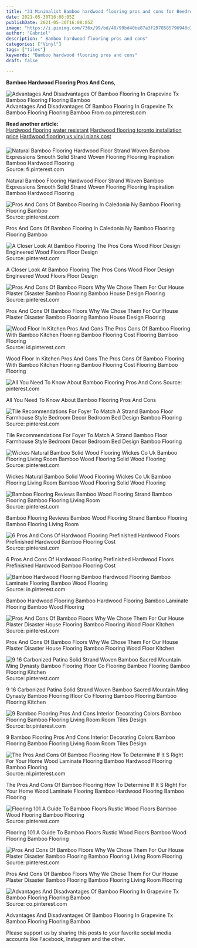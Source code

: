 ```yaml
---
title: "31 Minimalist Bamboo hardwood flooring pros and cons for Beedroom Remodeling"
date: 2021-05-30T16:08:05Z
publishDate: 2021-05-30T16:08:05Z
image: "https://i.pinimg.com/736x/99/bd/40/99bd40be87a3f2978585796948d370aa.jpg"
author: "Gabriel"
description: " Bamboo hardwood flooring pros and cons"
categories: ["Vinyl"]
tags: ["tiles"]
keywords: "Bamboo hardwood flooring pros and cons"
draft: false

---
```

<!-- Head tag Code -->
**Bamboo Hardwood Flooring Pros And Cons**, 

![Advantages And Disadvantages Of Bamboo Flooring In Grapevine Tx Bamboo Flooring Flooring Bamboo](https://i.pinimg.com/736x/99/bd/40/99bd40be87a3f2978585796948d370aa.jpg "Advantages And Disadvantages Of Bamboo Flooring In Grapevine Tx Bamboo Flooring Flooring Bamboo")
Advantages And Disadvantages Of Bamboo Flooring In Grapevine Tx Bamboo Flooring Flooring Bamboo From co.pinterest.com

**Read another article:**  
[Hardwood flooring water resistant](/hardwood-flooring-water-resistant/)
[Hardwood flooring toronto installation price](/hardwood-flooring-toronto-installation-price/)
[Hardwood flooring vs vinyl plank cost](/hardwood-flooring-vs-vinyl-plank-cost/)




### 

 


![Natural Bamboo Flooring Hardwood Floor Strand Woven Bamboo Expressions Smooth Solid Strand Woven Flooring Flooring Inspiration Bamboo Hardwood Flooring](https://i.pinimg.com/originals/fd/3e/91/fd3e9193ebba532dc9a3f9dec22d5096.jpg "Natural Bamboo Flooring Hardwood Floor Strand Woven Bamboo Expressions Smooth Solid Strand Woven Flooring Flooring Inspiration Bamboo Hardwood Flooring")
Source: fi.pinterest.com

Natural Bamboo Flooring Hardwood Floor Strand Woven Bamboo Expressions Smooth Solid Strand Woven Flooring Flooring Inspiration Bamboo Hardwood Flooring  

![Pros And Cons Of Bamboo Flooring In Caledonia Ny Bamboo Flooring Flooring Bamboo](https://i.pinimg.com/736x/14/66/64/1466648a502a7ca9d42a63e5038f21ac.jpg "Pros And Cons Of Bamboo Flooring In Caledonia Ny Bamboo Flooring Flooring Bamboo")
Source: pinterest.com

Pros And Cons Of Bamboo Flooring In Caledonia Ny Bamboo Flooring Flooring Bamboo  

![A Closer Look At Bamboo Flooring The Pros Cons Wood Floor Design Engineered Wood Floors Floor Design](https://i.pinimg.com/originals/51/d2/18/51d2183d3bac517e61cf95ca3a6fc41f.jpg "A Closer Look At Bamboo Flooring The Pros Cons Wood Floor Design Engineered Wood Floors Floor Design")
Source: pinterest.com

A Closer Look At Bamboo Flooring The Pros Cons Wood Floor Design Engineered Wood Floors Floor Design  

![Pros And Cons Of Bamboo Floors Why We Chose Them For Our House Plaster Disaster Bamboo Flooring Bamboo House Design Flooring](https://i.pinimg.com/originals/0a/8e/d3/0a8ed3b8fd545c40b3980df186a74019.jpg "Pros And Cons Of Bamboo Floors Why We Chose Them For Our House Plaster Disaster Bamboo Flooring Bamboo House Design Flooring")
Source: pinterest.com

Pros And Cons Of Bamboo Floors Why We Chose Them For Our House Plaster Disaster Bamboo Flooring Bamboo House Design Flooring  

![Wood Floor In Kitchen Pros And Cons The Pros Cons Of Bamboo Flooring With Bamboo Kitchen Flooring Bamboo Flooring Cost Flooring Bamboo Flooring](https://i.pinimg.com/originals/8f/ac/d5/8facd5aa6decba0f64c0b49063b44bdd.jpg "Wood Floor In Kitchen Pros And Cons The Pros Cons Of Bamboo Flooring With Bamboo Kitchen Flooring Bamboo Flooring Cost Flooring Bamboo Flooring")
Source: id.pinterest.com

Wood Floor In Kitchen Pros And Cons The Pros Cons Of Bamboo Flooring With Bamboo Kitchen Flooring Bamboo Flooring Cost Flooring Bamboo Flooring  

![All You Need To Know About Bamboo Flooring Pros And Cons](https://i.pinimg.com/736x/3f/ea/ec/3feaecd258ea31fc5537f18ce209a62d--bamboo-floor-parquet-bamboo.jpg "All You Need To Know About Bamboo Flooring Pros And Cons")
Source: pinterest.com

All You Need To Know About Bamboo Flooring Pros And Cons  

![Tile Recommendations For Foyer To Match A Strand Bamboo Floor Farmhouse Style Bedroom Decor Bedroom Bed Design Bamboo Flooring](https://i.pinimg.com/474x/7c/b5/85/7cb585b9bd997415c0f230861c828e29--tile-flooring-flooring-ideas.jpg "Tile Recommendations For Foyer To Match A Strand Bamboo Floor Farmhouse Style Bedroom Decor Bedroom Bed Design Bamboo Flooring")
Source: pinterest.com

Tile Recommendations For Foyer To Match A Strand Bamboo Floor Farmhouse Style Bedroom Decor Bedroom Bed Design Bamboo Flooring  

![Wickes Natural Bamboo Solid Wood Flooring Wickes Co Uk Bamboo Flooring Living Room Bamboo Wood Flooring Solid Wood Flooring](https://i.pinimg.com/originals/c9/43/ce/c943ce7061b3b8137f1ac188c259954d.jpg "Wickes Natural Bamboo Solid Wood Flooring Wickes Co Uk Bamboo Flooring Living Room Bamboo Wood Flooring Solid Wood Flooring")
Source: pinterest.com

Wickes Natural Bamboo Solid Wood Flooring Wickes Co Uk Bamboo Flooring Living Room Bamboo Wood Flooring Solid Wood Flooring  

![Bamboo Flooring Reviews Bamboo Wood Flooring Strand Bamboo Flooring Bamboo Flooring Living Room](https://i.pinimg.com/originals/6a/9a/a9/6a9aa94fc396b991ba01e5e645554571.jpg "Bamboo Flooring Reviews Bamboo Wood Flooring Strand Bamboo Flooring Bamboo Flooring Living Room")
Source: pinterest.com

Bamboo Flooring Reviews Bamboo Wood Flooring Strand Bamboo Flooring Bamboo Flooring Living Room  

![6 Pros And Cons Of Hardwood Flooring Prefinished Hardwood Floors Prefinished Hardwood Bamboo Flooring Cost](https://i.pinimg.com/originals/81/26/4b/81264beaa5ba67e0691a18c2fbbd050b.jpg "6 Pros And Cons Of Hardwood Flooring Prefinished Hardwood Floors Prefinished Hardwood Bamboo Flooring Cost")
Source: pinterest.com

6 Pros And Cons Of Hardwood Flooring Prefinished Hardwood Floors Prefinished Hardwood Bamboo Flooring Cost  

![Bamboo Hardwood Flooring Bamboo Hardwood Flooring Bamboo Laminate Flooring Bamboo Wood Flooring](https://i.pinimg.com/736x/5a/13/03/5a1303ae740a8a872c7b2375547d3237--hardwood-flooring-prices-house-projects.jpg "Bamboo Hardwood Flooring Bamboo Hardwood Flooring Bamboo Laminate Flooring Bamboo Wood Flooring")
Source: in.pinterest.com

Bamboo Hardwood Flooring Bamboo Hardwood Flooring Bamboo Laminate Flooring Bamboo Wood Flooring  

![Pros And Cons Of Bamboo Floors Why We Chose Them For Our House Plaster Disaster House Flooring Bamboo Flooring Wood Floor Kitchen](https://i.pinimg.com/originals/76/ba/30/76ba30316fe93dc731bb37b0bcbb1a41.jpg "Pros And Cons Of Bamboo Floors Why We Chose Them For Our House Plaster Disaster House Flooring Bamboo Flooring Wood Floor Kitchen")
Source: pinterest.com

Pros And Cons Of Bamboo Floors Why We Chose Them For Our House Plaster Disaster House Flooring Bamboo Flooring Wood Floor Kitchen  

![9 16 Carbonized Patina Solid Strand Woven Bamboo Sacred Mountain Ming Dynasty Bamboo Flooring Ifloor Co Flooring Bamboo Flooring Bamboo Flooring Kitchen](https://i.pinimg.com/originals/df/9a/48/df9a486476f7523e6d61159b5d3e5f5d.jpg "9 16 Carbonized Patina Solid Strand Woven Bamboo Sacred Mountain Ming Dynasty Bamboo Flooring Ifloor Co Flooring Bamboo Flooring Bamboo Flooring Kitchen")
Source: pinterest.com

9 16 Carbonized Patina Solid Strand Woven Bamboo Sacred Mountain Ming Dynasty Bamboo Flooring Ifloor Co Flooring Bamboo Flooring Bamboo Flooring Kitchen  

![9 Bamboo Flooring Pros And Cons Interior Decorating Colors Bamboo Flooring Bamboo Flooring Living Room Room Tiles Design](https://i.pinimg.com/originals/20/74/77/20747789080a71224660b87358a1d41f.jpg "9 Bamboo Flooring Pros And Cons Interior Decorating Colors Bamboo Flooring Bamboo Flooring Living Room Room Tiles Design")
Source: br.pinterest.com

9 Bamboo Flooring Pros And Cons Interior Decorating Colors Bamboo Flooring Bamboo Flooring Living Room Room Tiles Design  

![The Pros And Cons Of Bamboo Flooring How To Determine If It S Right For Your Home Wood Laminate Flooring Bamboo Hardwood Flooring Bamboo Flooring](https://i.pinimg.com/474x/6e/d2/a5/6ed2a5580a5ec857ea1ed6a60fc40eee.jpg "The Pros And Cons Of Bamboo Flooring How To Determine If It S Right For Your Home Wood Laminate Flooring Bamboo Hardwood Flooring Bamboo Flooring")
Source: nl.pinterest.com

The Pros And Cons Of Bamboo Flooring How To Determine If It S Right For Your Home Wood Laminate Flooring Bamboo Hardwood Flooring Bamboo Flooring  

![Flooring 101 A Guide To Bamboo Floors Rustic Wood Floors Bamboo Wood Flooring Bamboo Flooring](https://i.pinimg.com/originals/af/23/ab/af23ab0b3f91570f808898bae13566ae.jpg "Flooring 101 A Guide To Bamboo Floors Rustic Wood Floors Bamboo Wood Flooring Bamboo Flooring")
Source: pinterest.com

Flooring 101 A Guide To Bamboo Floors Rustic Wood Floors Bamboo Wood Flooring Bamboo Flooring  

![Pros And Cons Of Bamboo Floors Why We Chose Them For Our House Plaster Disaster Bamboo Flooring Bamboo Flooring Living Room Flooring](https://i.pinimg.com/originals/c6/cf/fc/c6cffcbf86e5ac6a125baddee3fbfafd.jpg "Pros And Cons Of Bamboo Floors Why We Chose Them For Our House Plaster Disaster Bamboo Flooring Bamboo Flooring Living Room Flooring")
Source: pinterest.com

Pros And Cons Of Bamboo Floors Why We Chose Them For Our House Plaster Disaster Bamboo Flooring Bamboo Flooring Living Room Flooring  

![Advantages And Disadvantages Of Bamboo Flooring In Grapevine Tx Bamboo Flooring Flooring Bamboo](https://i.pinimg.com/736x/99/bd/40/99bd40be87a3f2978585796948d370aa.jpg "Advantages And Disadvantages Of Bamboo Flooring In Grapevine Tx Bamboo Flooring Flooring Bamboo")
Source: co.pinterest.com

Advantages And Disadvantages Of Bamboo Flooring In Grapevine Tx Bamboo Flooring Flooring Bamboo  

Please support us by sharing this posts to your favorite social media accounts like Facebook, Instagram and the other.

